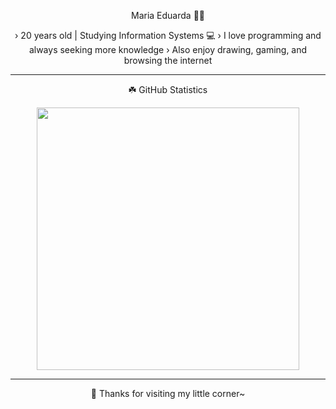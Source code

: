 <div align="center">


 Maria Eduarda 🥞🐾
 
› 20 years old | Studying Information Systems 💻
› I love programming and always seeking more knowledge 
› Also enjoy drawing, gaming, and browsing the internet

---

☘️ GitHub Statistics

<img src="https://github-readme-stats.vercel.app/api?username=EduardaAlves&show_icons=true&theme=rose_pine&title_color=ffb6c1&icon_color=e5aaff&text_color=d8bfd8&bg_color=1a1a1a" width="420px">


---

🍮 Thanks for visiting my little corner~



</div>
